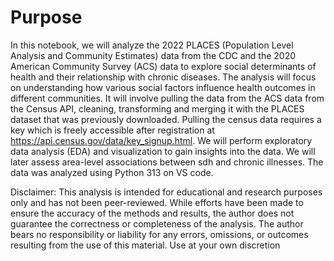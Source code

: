 # Purpose
In this notebook, we will analyze the 2022 PLACES (Population Level Analysis and Community Estimates) data from the CDC and the 2020 American Community Survey (ACS) data to explore social determinants of health and their relationship with chronic diseases. The analysis will focus on understanding how various social factors influence health outcomes in different communities. It will involve pulling the data from the ACS data from the Census API, cleaning, transforming and merging it with the PLACES dataset that was previously downloaded. Pulling the census data requires a key which is freely accessible after registration at https://api.census.gov/data/key_signup.html. We will perform exploratory data analysis (EDA) and visualization to gain insights into the data. We will later assess area-level associations between sdh and chronic illnesses. The data was analyzed using Python 313 on VS code.

Disclaimer: This analysis is intended for educational and research purposes only and has not been peer-reviewed. While efforts have been made to ensure the accuracy of the methods and results, the author does not guarantee the correctness or completeness of the analysis. The author bears no responsibility or liability for any errors, omissions, or outcomes resulting from the use of this material. Use at your own discretion
